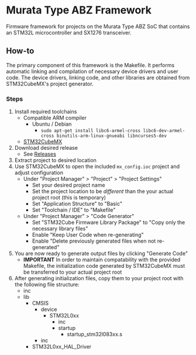 # Murata Type ABZ Framework
Firmware framework for projects on the Murata Type ABZ SoC that contains an STM32L microcontroller and SX1276 transceiver.

## How-to
The primary component of this framework is the Makefile. It performs automatic linking and compilation of necessary device drivers and user code. The device drivers, linking code, and other libraries are obtained from STM32CubeMX's project generator.

### Steps
1. Install required toolchains
    - Compatible ARM compiler
        - Ubuntu / Debian
            - `sudo apt-get install libc6-armel-cross libc6-dev-armel-cross binutils-arm-linux-gnueabi libncurses5-dev`
    - [STM32CubeMX](https://www.st.com/en/development-tools/stm32cubemx.html)
2. Download desired release
    - See [Releases](/releases)
3. Extract project to desired location
4. Use STM32CubeMX to open the included `mx_config.ioc` project and adjust configuration
    - Under "Project Manager" > "Project" > "Project Settings"
        - Set your desired project name
        - Set the project location to be *different* than the your actual project root (this is temporary)
        - Set "Application Structure" to "Basic"
        - Set "Toolchain / IDE" to "Makefile"
    - Under "Project Manager" > "Code Generator"
        - Set "STM32Cube Firmware Library Package" to "Copy only the necessary library files"
        - Enable "Keep User Code when re-generating"
        - Enable "Delete previously generated files when not re-generated"
5. You are now ready to generate output files by clicking "Generate Code"
    - **IMPORTANT** In order to maintain compatability with the provided Makefile, the initialization code generated by STM32CubeMX must be transferred to your actual project root
6. After generating initialization files, copy them to your project root with the following file structure:
    - inc 
    - lib
        - CMSIS
            - device
                - STM32L0xx
                    - inc
                    - startup
                        - startup_stm32l083xx.s
            - inc
        - STM32L0xx_HAL_Driver
